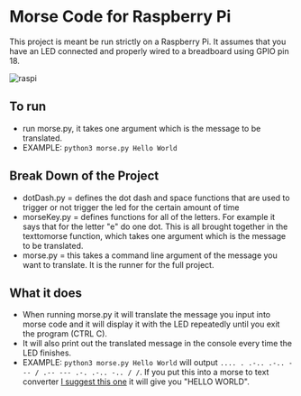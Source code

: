 # Morse Code for Raspberry Pi

This project is meant be run strictly on a Raspberry Pi. It assumes that you have an LED connected and properly wired to a breadboard using GPIO pin 18. 

![raspi](https://greerpage.com/static/images/raspidiagram.png)

## To run 
 - run morse.py, it takes one argument which is the message to be translated. 
 - EXAMPLE: ```python3 morse.py Hello World```

## Break Down of the Project
  - dotDash.py = defines the dot dash and space functions that are used to trigger or not trigger the led for the certain amount of time
  - morseKey.py = defines functions for all of the letters. For example it says that for the letter "e" do one dot. This is all brought together in the texttomorse function, which takes one argument which is the message to be translated.
  - morse.py = this takes a command line argument of the message you want to translate. It is the runner for the full project.

## What it does
 - When running morse.py it will translate the message you input into morse code and it will display it with the LED repeatedly until you exit the program (CTRL C).
 - It will also print out the translated message in the console every time the LED finishes.
 - EXAMPLE: ```python3 morse.py Hello World``` will output ```.... . .-.. .-.. --- / .-- --- .-. .-.. -.. / /```. If you put this into a morse to text converter [I suggest this one](https://morsecode.scphillips.com/translator.html) it will give you "HELLO WORLD".
